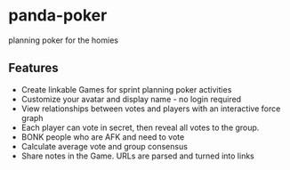 # panda-poker
planning poker for the homies

## Features
- Create linkable Games for sprint planning poker activities
- Customize your avatar and display name - no login required
- View relationships between votes and players with an interactive force graph
- Each player can vote in secret, then reveal all votes to the group. 
- BONK people who are AFK and need to vote
- Calculate average vote and group consensus
- Share notes in the Game. URLs are parsed and turned into links
